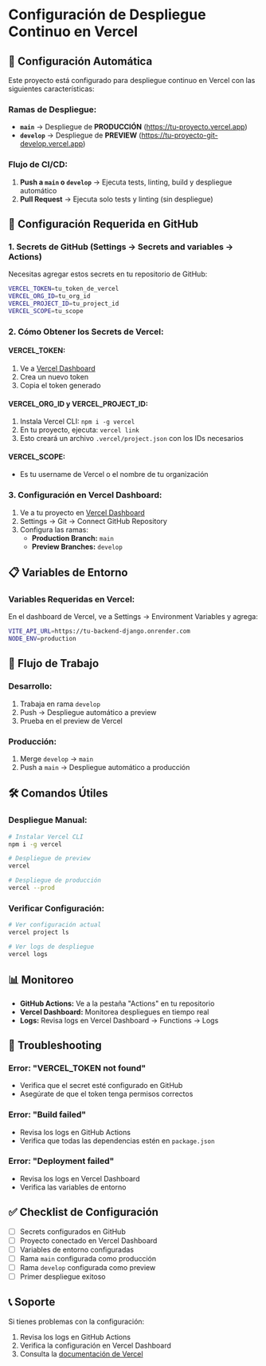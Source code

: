 # Configuración de Despliegue Continuo en Vercel

## 🚀 Configuración Automática

Este proyecto está configurado para despliegue continuo en Vercel con las siguientes características:

### **Ramas de Despliegue:**
- **`main`** → Despliegue de **PRODUCCIÓN** (https://tu-proyecto.vercel.app)
- **`develop`** → Despliegue de **PREVIEW** (https://tu-proyecto-git-develop.vercel.app)

### **Flujo de CI/CD:**
1. **Push a `main` o `develop`** → Ejecuta tests, linting, build y despliegue automático
2. **Pull Request** → Ejecuta solo tests y linting (sin despliegue)

## 🔧 Configuración Requerida en GitHub

### **1. Secrets de GitHub (Settings → Secrets and variables → Actions)**

Necesitas agregar estos secrets en tu repositorio de GitHub:

```bash
VERCEL_TOKEN=tu_token_de_vercel
VERCEL_ORG_ID=tu_org_id
VERCEL_PROJECT_ID=tu_project_id
VERCEL_SCOPE=tu_scope
```

### **2. Cómo Obtener los Secrets de Vercel:**

#### **VERCEL_TOKEN:**
1. Ve a [Vercel Dashboard](https://vercel.com/account/tokens)
2. Crea un nuevo token
3. Copia el token generado

#### **VERCEL_ORG_ID y VERCEL_PROJECT_ID:**
1. Instala Vercel CLI: `npm i -g vercel`
2. En tu proyecto, ejecuta: `vercel link`
3. Esto creará un archivo `.vercel/project.json` con los IDs necesarios

#### **VERCEL_SCOPE:**
- Es tu username de Vercel o el nombre de tu organización

### **3. Configuración en Vercel Dashboard:**

1. Ve a tu proyecto en [Vercel Dashboard](https://vercel.com/dashboard)
2. Settings → Git → Connect GitHub Repository
3. Configura las ramas:
   - **Production Branch:** `main`
   - **Preview Branches:** `develop`

## 📋 Variables de Entorno

### **Variables Requeridas en Vercel:**

En el dashboard de Vercel, ve a Settings → Environment Variables y agrega:

```bash
VITE_API_URL=https://tu-backend-django.onrender.com
NODE_ENV=production
```

## 🔄 Flujo de Trabajo

### **Desarrollo:**
1. Trabaja en rama `develop`
2. Push → Despliegue automático a preview
3. Prueba en el preview de Vercel

### **Producción:**
1. Merge `develop` → `main`
2. Push a `main` → Despliegue automático a producción

## 🛠️ Comandos Útiles

### **Despliegue Manual:**
```bash
# Instalar Vercel CLI
npm i -g vercel

# Despliegue de preview
vercel

# Despliegue de producción
vercel --prod
```

### **Verificar Configuración:**
```bash
# Ver configuración actual
vercel project ls

# Ver logs de despliegue
vercel logs
```

## 📊 Monitoreo

- **GitHub Actions:** Ve a la pestaña "Actions" en tu repositorio
- **Vercel Dashboard:** Monitorea despliegues en tiempo real
- **Logs:** Revisa logs en Vercel Dashboard → Functions → Logs

## 🚨 Troubleshooting

### **Error: "VERCEL_TOKEN not found"**
- Verifica que el secret esté configurado en GitHub
- Asegúrate de que el token tenga permisos correctos

### **Error: "Build failed"**
- Revisa los logs en GitHub Actions
- Verifica que todas las dependencias estén en `package.json`

### **Error: "Deployment failed"**
- Revisa los logs en Vercel Dashboard
- Verifica las variables de entorno

## ✅ Checklist de Configuración

- [ ] Secrets configurados en GitHub
- [ ] Proyecto conectado en Vercel Dashboard
- [ ] Variables de entorno configuradas
- [ ] Rama `main` configurada como producción
- [ ] Rama `develop` configurada como preview
- [ ] Primer despliegue exitoso

## 📞 Soporte

Si tienes problemas con la configuración:
1. Revisa los logs en GitHub Actions
2. Verifica la configuración en Vercel Dashboard
3. Consulta la [documentación de Vercel](https://vercel.com/docs)
